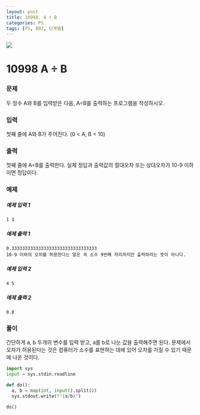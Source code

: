 ```yaml
---
layout: post
title: 10998. A ÷ B
categories: PS
tags: [PS, BOJ, 단계별]
---
```


<img src="https://onlinejudgeimages.s3-ap-northeast-1.amazonaws.com/images/boj-og.png" />

# 10998 A ÷ B

### 문제

두 정수 A와 B를 입력받은 다음, A÷B를 출력하는 프로그램을 작성하시오.

### 입력

첫째 줄에 A와 B가 주어진다. (0 < A, B < 10)

### 출력

첫째 줄에 A÷B를 출력한다. 실제 정답과 출력값의 절대오차 또는 상대오차가 10-9 이하이면 정답이다.

### 예제

##### 예제 입력 1

```
1 3
```

##### 예제 출력 1

```
0.33333333333333333333333333333333
10-9 이하의 오차를 허용한다는 말은 꼭 소수 9번째 자리까지만 출력하라는 뜻이 아니다.
```

##### 예제 입력 2

```
4 5
```

##### 예제 출력 2

```
0.8
```

### 풀이

간단하게 a, b 두개의 변수를 입력 받고, a를 b로 나눈 값을 출력해주면 된다.
문제에서 오차가 허용된다는 것은 컴퓨터가 소수를 표현하는 데에 있어 오차를 가질 수 있기 때문에 나온 것이다.

```python
import sys
input = sys.stdin.readline

def do():
  a, b = map(int, input().split())
  sys.stdout.write(f"{a/b}")

do()

```
